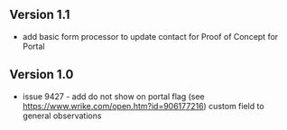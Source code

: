 ## Version 1.1
* add basic form processor to update contact for Proof of Concept for Portal

## Version 1.0
* issue 9427 - add do not show on portal flag (see https://www.wrike.com/open.htm?id=906177216) custom field to general observations
